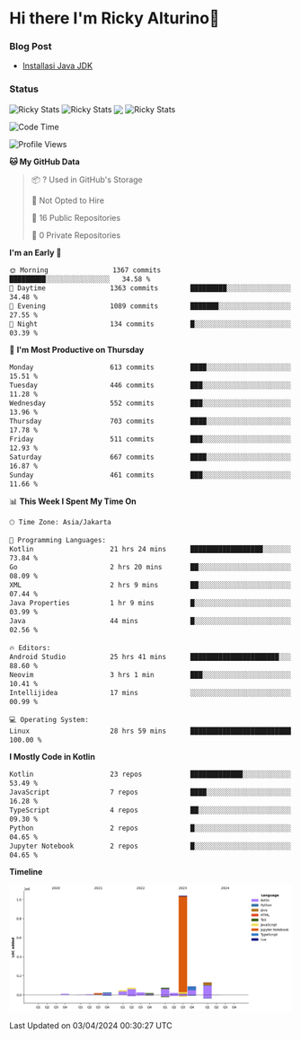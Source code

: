 # Hi there I'm Ricky Alturino👋

### Blog Post

<!-- BLOG-POST-LIST:START -->

- [Installasi Java JDK](https://onirutla.medium.com/installasi-java-jdk-ec701beeb5cb?source=rss-d9d81c918cc9------2)
<!-- BLOG-POST-LIST:END -->

### Status

<img align="center" alt="Ricky Stats" src="https://github-readme-stats.vercel.app/api?username=Alturino&theme=dark&show_icons=true&hide_border=false" />
<img align="center" alt="Ricky Stats" src="https://github-readme-stats.vercel.app/api/top-langs/?username=Alturino&theme=dark&show_icons=true&layout=compact"/>
<img align="center" width="640px" src="https://github-readme-stats.vercel.app/api/wakatime?username=Alturino&layout=compact&hide_border=true&theme=dark">
<img align="center" alt="Ricky Stats" src="https://leetcard.jacoblin.cool/onirutla?border=0&radius=20&ext=activity"/>

<!--START_SECTION:waka-->
![Code Time](http://img.shields.io/badge/Code%20Time-178%20hrs%2022%20mins-blue)

![Profile Views](http://img.shields.io/badge/Profile%20Views-0-blue)

**🐱 My GitHub Data** 

> 📦 ? Used in GitHub's Storage 
 > 
> 🚫 Not Opted to Hire
 > 
> 📜 16 Public Repositories 
 > 
> 🔑 0 Private Repositories 
 > 
**I'm an Early 🐤** 

```text
🌞 Morning                1367 commits        █████████░░░░░░░░░░░░░░░░   34.58 % 
🌆 Daytime                1363 commits        █████████░░░░░░░░░░░░░░░░   34.48 % 
🌃 Evening                1089 commits        ███████░░░░░░░░░░░░░░░░░░   27.55 % 
🌙 Night                  134 commits         █░░░░░░░░░░░░░░░░░░░░░░░░   03.39 % 
```
📅 **I'm Most Productive on Thursday** 

```text
Monday                   613 commits         ████░░░░░░░░░░░░░░░░░░░░░   15.51 % 
Tuesday                  446 commits         ███░░░░░░░░░░░░░░░░░░░░░░   11.28 % 
Wednesday                552 commits         ███░░░░░░░░░░░░░░░░░░░░░░   13.96 % 
Thursday                 703 commits         ████░░░░░░░░░░░░░░░░░░░░░   17.78 % 
Friday                   511 commits         ███░░░░░░░░░░░░░░░░░░░░░░   12.93 % 
Saturday                 667 commits         ████░░░░░░░░░░░░░░░░░░░░░   16.87 % 
Sunday                   461 commits         ███░░░░░░░░░░░░░░░░░░░░░░   11.66 % 
```


📊 **This Week I Spent My Time On** 

```text
🕑︎ Time Zone: Asia/Jakarta

💬 Programming Languages: 
Kotlin                   21 hrs 24 mins      ██████████████████░░░░░░░   73.84 % 
Go                       2 hrs 20 mins       ██░░░░░░░░░░░░░░░░░░░░░░░   08.09 % 
XML                      2 hrs 9 mins        ██░░░░░░░░░░░░░░░░░░░░░░░   07.44 % 
Java Properties          1 hr 9 mins         █░░░░░░░░░░░░░░░░░░░░░░░░   03.99 % 
Java                     44 mins             █░░░░░░░░░░░░░░░░░░░░░░░░   02.56 % 

🔥 Editors: 
Android Studio           25 hrs 41 mins      ██████████████████████░░░   88.60 % 
Neovim                   3 hrs 1 min         ███░░░░░░░░░░░░░░░░░░░░░░   10.41 % 
Intellijidea             17 mins             ░░░░░░░░░░░░░░░░░░░░░░░░░   00.99 % 

💻 Operating System: 
Linux                    28 hrs 59 mins      █████████████████████████   100.00 % 
```

**I Mostly Code in Kotlin** 

```text
Kotlin                   23 repos            █████████████░░░░░░░░░░░░   53.49 % 
JavaScript               7 repos             ████░░░░░░░░░░░░░░░░░░░░░   16.28 % 
TypeScript               4 repos             ██░░░░░░░░░░░░░░░░░░░░░░░   09.30 % 
Python                   2 repos             █░░░░░░░░░░░░░░░░░░░░░░░░   04.65 % 
Jupyter Notebook         2 repos             █░░░░░░░░░░░░░░░░░░░░░░░░   04.65 % 
```



**Timeline**

![Lines of Code chart](https://raw.githubusercontent.com/Alturino/Alturino/main/assets/bar_graph.png)


 Last Updated on 03/04/2024 00:30:27 UTC
<!--END_SECTION:waka-->
